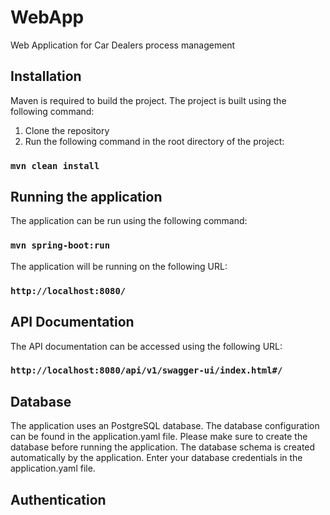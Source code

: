 # WebApp

Web Application for Car Dealers process management

## Installation

Maven is required to build the project. The project is built using the following command:

1. Clone the repository
2. Run the following command in the root directory of the project:
### `mvn clean install`

## Running the application

The application can be run using the following command:

### `mvn spring-boot:run`

The application will be running on the following URL:

### `http://localhost:8080/`

## API Documentation

The API documentation can be accessed using the following URL:

### `http://localhost:8080/api/v1/swagger-ui/index.html#/`

## Database

The application uses an PostgreSQL database. The database configuration can be found in the application.yaml file. Please make sure to create the database before running the application. The database schema is created automatically by the application. Enter your database credentials in the application.yaml file.

## Authentication
